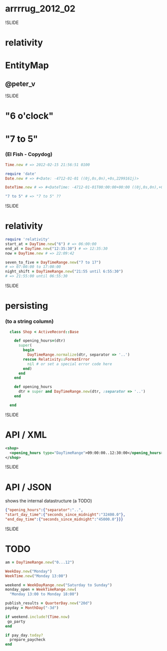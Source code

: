 # arrrrug_2012_02

!SLIDE

# relativity
# EntityMap

## @peter_v

!SLIDE

# "6 o'clock"
# "7 to 5"
### (El Fish - Copydog)

```ruby
Time.new # => 2012-02-15 21:56:51 0100

require 'date'
Date.new # => #<Date: -4712-01-01 ((0j,0s,0n),+0s,2299161j)>

DateTime.new # => #<DateTime: -4712-01-01T00:00:00+00:00 ((0j,0s,0n),+0s,2299161j)>

"7 to 5" # => "7 to 5" ??
```
!SLIDE

# relativity

```ruby
require 'relativity'
start_at = DayTime.new("6") # => 06:00:00
end_at = DayTime.new("12:35:30") # => 12:35:30
now = DayTime.new # => 22:09:42

seven_to_five = DayTimeRange.new("7 to 17")
# => 07:00:00 to 17:00:00
night_shift = DayTimeRange.new("21:55 until 6:55:30")
# => 21:55:00 until 06:55:30
```
!SLIDE

# persisting
### (to a string column)
```ruby
  class Shop < ActiveRecord::Base

    def opening_hours=(dtr)
      super(
        begin
          DayTimeRange.normalize(dtr, separator => '..')
        rescue Relativity::FormatError
          nil # or set a special error code here
        end)
      end
    end

    def opening_hours
      dtr = super and DayTimeRange.new(dtr, :separator => '..')
    end

  end
```

!SLIDE

# API / XML
```xml
<shop>
  <opening_hours type="DayTimeRange">09:00:00..12:30:00</opening_hours>
</shop>
```
!SLIDE

# API / JSON

shows the internal datastructure (a TODO)

```json
{"opening_hours":{"separator":"..",
"start_day_time":{"seconds_since_midnight":"32400.0"},
"end_day_time":{"seconds_since_midnight":"45000.0"}}}
```

!SLIDE

# TODO

```ruby
am = DayTimeRange.new("0...12")

WeekDay.new("Monday")
WeekTime.new("Monday 13:00")

weekend = WeekDayRange.new("Saturday to Sunday")
monday_open = WeekTimeRange.new(
  "Monday 13:00 to Monday 18:00")

publish_results = QuarterDay.new("20d")
payday = MonthDay("-3d")

if weekend.include?(Time.now)
 go_party
end

if pay_day.today?
  prepare_paycheck
end
```
